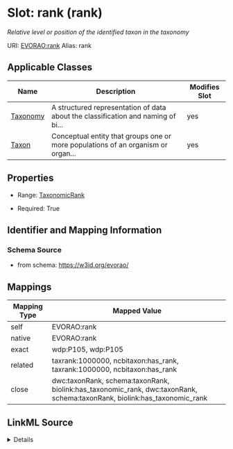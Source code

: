 

# Slot: rank (rank) 


_Relative level or position of the identified taxon in the taxonomy_





URI: [EVORAO:rank](https://w3id.org/evorao/rank)
Alias: rank

<!-- no inheritance hierarchy -->





## Applicable Classes

| Name | Description | Modifies Slot |
| --- | --- | --- |
| [Taxonomy](Taxonomy.md) | A structured representation of data about the classification and naming of bi... |  yes  |
| [Taxon](Taxon.md) | Conceptual entity that groups one or more populations of an organism or organ... |  yes  |







## Properties

* Range: [TaxonomicRank](TaxonomicRank.md)

* Required: True





## Identifier and Mapping Information







### Schema Source


* from schema: https://w3id.org/evorao/




## Mappings

| Mapping Type | Mapped Value |
| ---  | ---  |
| self | EVORAO:rank |
| native | EVORAO:rank |
| exact | wdp:P105, wdp:P105 |
| related | taxrank:1000000, ncbitaxon:has_rank, taxrank:1000000, ncbitaxon:has_rank |
| close | dwc:taxonRank, schema:taxonRank, biolink:has_taxonomic_rank, dwc:taxonRank, schema:taxonRank, biolink:has_taxonomic_rank |




## LinkML Source

<details>
```yaml
name: rank
description: Relative level or position of the identified taxon in the taxonomy
title: rank
from_schema: https://w3id.org/evorao/
exact_mappings:
- wdp:P105
- wdp:P105
close_mappings:
- dwc:taxonRank
- schema:taxonRank
- biolink:has_taxonomic_rank
- dwc:taxonRank
- schema:taxonRank
- biolink:has_taxonomic_rank
related_mappings:
- taxrank:1000000
- ncbitaxon:has_rank
- taxrank:1000000
- ncbitaxon:has_rank
rank: 1000
alias: rank
domain_of:
- Taxonomy
- Taxon
range: TaxonomicRank
required: true
multivalued: false

```
</details>